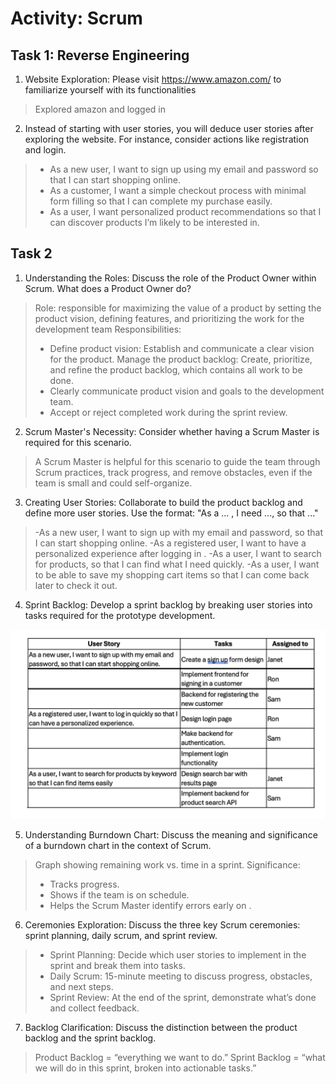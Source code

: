 # Activity: Scrum

## Task 1: Reverse Engineering
1. Website Exploration: Please visit https://www.amazon.com/ to familiarize yourself with its functionalities

>Explored amazon and logged in 
 
2. Instead of starting with user stories, you will deduce user stories after exploring the website. For instance, consider actions like registration and login.

> - As a new user, I want to sign up using my email and password so that I can start shopping online.
> - As a customer, I want a simple checkout process with minimal form filling so that I can complete my purchase easily.
> - As a user, I want personalized product recommendations so that I can discover products I’m likely to be interested in.

## Task 2
1. Understanding the Roles: Discuss the role of the Product Owner within Scrum. What does a Product Owner do?
>Role:  responsible for maximizing the value of a product by setting the product vision, defining features, and prioritizing the work for the development team
>Responsibilities:
> - Define product vision: Establish and communicate a clear vision for the product.
Manage the product backlog: Create, prioritize, and refine the product backlog, which contains all work to be done.
> - Clearly communicate product vision and goals to the development team.
> - Accept or reject completed work during the sprint review.

2. Scrum Master's Necessity: Consider whether having a Scrum Master is required for this scenario.

> A Scrum Master is helpful for this scenario to guide the team through Scrum practices, track progress, and remove obstacles, even if the team is small and could self-organize.

3. Creating User Stories: Collaborate to build the product backlog and define more user stories. Use the format: "As a ... , I need ..., so that ..."

> -As a new user, I want to sign up with my email and password, so that I can start shopping online.
-As a registered user, I want to have a personalized experience after logging in .
-As a user, I want to search for products, so that I can find what I need quickly.
-As a user, I want to be able to save my shopping cart items so that I can come back later to check it out.

4. Sprint Backlog: Develop a sprint backlog by breaking user stories into tasks required for the prototype development.

![Sprint backlogn](images/Task2.png)

5. Understanding Burndown Chart: Discuss the meaning and significance of a burndown chart in the context of Scrum.

> Graph showing remaining work vs. time in a sprint.
Significance:
> - Tracks progress.
> - Shows if the team is on schedule.
> - Helps the Scrum Master identify errors early on .

6. Ceremonies Exploration: Discuss the three key Scrum ceremonies: sprint planning, daily scrum, and sprint review.

> - Sprint Planning: Decide which user stories to implement in the sprint and break them into tasks.
> - Daily Scrum: 15-minute meeting to discuss progress, obstacles, and next steps.
> - Sprint Review: At the end of the sprint, demonstrate what’s done and collect feedback.

7. Backlog Clarification: Discuss the distinction between the product backlog and the sprint backlog.
> Product Backlog = “everything we want to do.”
> Sprint Backlog = “what we will do in this sprint, broken into actionable tasks.”